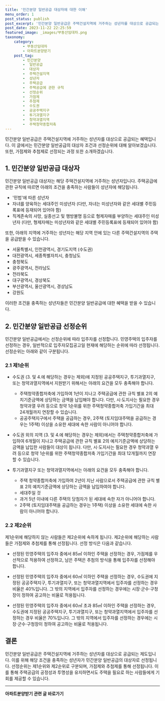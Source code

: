 ```yaml
---
title: '민간분양 일반공급 대상자에 대한 이해'
menu_order: 1
post_status: publish
post_excerpt: '민간분양 일반공급은 주택건설지역에 거주하는 성년자를 대상으로 공급되는 혜택입니다. 이 글에서는 민간분양 일반공급의 대상자 조건과 선정순위에 대해 알아보겠습니다. 또한, 가점제와 추첨제로 선정되는 과정 또한 소개하겠습니다.'
post_date: 2023-11-22 22:25:59
featured_image: _images/부동산임대차.png
taxonomy:
    category:
        - 부동산임대차
        - 아파트분양받기
    post_tag:
        - 민간분양
        -  일반공급
        -  대상자
        -  주택건설지역
        -  성년자
        -  주택공급
        -  주택공급에 관한 규칙
        -  선정순위
        -  가점제
        -  추첨제
        -  수도권
        -  공공주택지구
        -  투기과열지구
        -  청약과열지역
        -  주택청약종합저축
---
```



민간분양 일반공급은 주택건설지역에 거주하는 성년자를 대상으로 공급되는 혜택입니다. 이 글에서는 민간분양 일반공급의 대상자 조건과 선정순위에 대해 알아보겠습니다. 또한, 가점제와 추첨제로 선정되는 과정 또한 소개하겠습니다.

## 1. 민간분양 일반공급 대상자

민간분양 일반공급 대상자는 해당 주택건설지역에 거주하는 성년자입니다. 주택공급에 관한 규칙에 따르면 아래의 조건을 충족하는 사람들이 성년자에 해당됩니다.

- '민법'에 따른 성년자
- 자녀를 양육하는 세대주인 미성년자 (다만, 자녀는 미성년자와 같은 세대별 주민등록표에 등재되어 있어야 함)
- 직계존속의 사망, 실종선고 및 행방불명 등으로 형제자매를 부양하는 세대주인 미성년자 (다만, 형제자매는 미성년자와 같은 세대별 주민등록표에 등재되어 있어야 함)

또한, 아래의 지역에 거주하는 성년자는 해당 지역 안에 있는 다른 주택건설지역의 주택을 공급받을 수 있습니다.

- 서울특별시, 인천광역시, 경기도지역 (수도권)
- 대전광역시, 세종특별자치시, 충청남도
- 충청북도
- 광주광역시, 전라남도
- 전라북도
- 대구광역시, 경상북도
- 부산광역시, 울산광역시, 경상남도
- 강원도

이러한 조건을 충족하는 성년자들은 민간분양 일반공급에 대한 혜택을 받을 수 있습니다.

## 2. 민간분양 일반공급 선정순위

민간분양 일반공급에서는 선정순위에 따라 입주자를 선정합니다. 민영주택의 입주자를 선정하는 경우, 일반적으로 입주자모집공고일 현재에 해당하는 순위에 따라 선정됩니다. 선정순위는 아래와 같이 구분됩니다.

### 2.1 제1순위

- 수도권 (3. 및 4.에 해당하는 경우는 제외)에 지정된 공공주택지구, 투기과열지구, 또는 청약과열지역에서 지원받기 위해서는 아래의 요건을 모두 충족해야 합니다.
  - 주택청약종합저축에 가입하여 1년이 지나고 주택공급에 관한 규칙 별표 2의 예치기준금액에 상당하는 금액을 납입해야 합니다. 다만, 시·도지사는 필요한 경우 청약과열 우려 등으로 청약 1순위를 위한 주택청약종합저축 가입기간을 최대 24개월까지 연장할 수 있습니다.
  - 공공주택지구에서 주택을 공급하는 경우, 2주택 (토지임대주택을 공급하는 경우는 1주택) 이상을 소유한 세대에 속한 사람이 아니어야 합니다.

- 수도권 외의 지역 (3. 및 4.에 해당하는 경우는 제외)에서는 주택청약종합저축에 가입하여 6개월이 지나고 주택공급에 관한 규칙 별표 2의 예치기준금액에 상당하는 금액을 납입한 사람들이 대상이 됩니다. 다만, 시·도지사는 필요한 경우 청약과열 우려 등으로 청약 1순위를 위한 주택청약종합저축 가입기간을 최대 12개월까지 연장할 수 있습니다.

- 투기과열지구 또는 청약과열지역에서는 아래의 요건을 모두 충족해야 합니다.
  - 주택 청약종합저축에 가입하여 2년이 지난 사람으로서 주택공급에 관한 규칙 별표 2의 예치기준금액에 상당하는 금액을 납입하여야 합니다.
  - 세대주일 것
  - 과거 5년 이내에 다른 주택의 당첨자가 된 세대에 속한 자가 아니어야 합니다.
  - 2주택 (토지임대주택을 공급하는 경우는 1주택) 이상을 소유한 세대에 속한 사람이 아니어야 합니다.

### 2.2 제2순위

제1순위에 해당하지 않는 사람들은 제2순위에 속하게 됩니다. 제2순위에 해당하는 사람들은 가점제와 추첨제를 통해 선정됩니다. 선정 방식은 다음과 같습니다.

- 선정된 민영주택의 입주자 중에서 85㎡ 이하인 주택을 선정하는 경우, 가점제를 우선적으로 적용하여 선정하고, 남은 주택은 추첨의 방식을 통해 입주자를 선정해야 합니다.

- 선정된 민영주택의 입주자 중에서 60㎡ 이하인 주택을 선정하는 경우, 수도권에 지정된 공공주택지구, 투기과열지구, 또는 청약과열지역에서 입주자를 선정하는 경우 비율은 40%입니다. 그 밖의 지역에서 입주자를 선정하는 경우에는 시장·군수·구청장이 정하여 공고하는 비율로 적용됩니다.

- 선정된 민영주택의 입주자 중에서 60㎡ 초과 85㎡ 이하인 주택을 선정하는 경우, 수도권에 지정된 공공주택지구, 투기과열지구, 또는 청약과열지역에서 입주자를 선정하는 경우 비율은 70%입니다. 그 밖의 지역에서 입주자를 선정하는 경우에는 시장·군수·구청장이 정하여 공고하는 비율로 적용됩니다.

## 결론

민간분양 일반공급은 주택건설지역에 거주하는 성년자를 대상으로 공급되는 제도입니다. 이를 위해 해당 조건을 충족하는 성년자가 민간분양 일반공급의 대상자로 선정됩니다. 선정순위는 제1순위와 제2순위로 구분되며, 가점제와 추첨제를 통해 선정됩니다. 이를 통해 주택공급의 공정성과 투명성을 유지하면서도 주택을 필요로 하는 사람들에게 기회를 제공할 수 있습니다.
<!-- wp:separator -->
<hr class="wp-block-separator has-alpha-channel-opacity"/>
<!-- /wp:separator -->

<!-- wp:group {"backgroundColor":"base","layout":{"type":"constrained"}} -->
<div class="wp-block-group has-base-background-color has-background"><!-- wp:paragraph {"align":"center","fontSize":"medium"} -->
<p class="has-text-align-center has-large-font-size"><strong>아파트분양받기 관련 글 바로가기</strong></p>
<!-- /wp:paragraph -->


<!-- wp:latest-posts
{"categories":[{"id":27331,"count":19,"description":"","link":"https://uknowlaw.com/category/%ec%95%84%ed%8c%8c%ed%8a%b8%eb%b6%84%ec%96%91%eb%b0%9b%ea%b8%b0/","name":"아파트분양받기","slug":"아파트분양받기","taxonomy":"category","parent":0,"meta":[],"_links":{"self":[{"href":"https://uknowlaw.com/wp-json/wp/v2/categories/27331"}],"collection":[{"href":"https://uknowlaw.com/wp-json/wp/v2/categories"}],"about":[{"href":"https://uknowlaw.com/wp-json/wp/v2/taxonomies/category"}],"wp:post_type":[{"href":"https://uknowlaw.com/wp-json/wp/v2/posts?categories=27331"}],"curies":[{"name":"wp","href":"https://api.w.org/{rel}","templated":true}]}}],"postsToShow":100,"excerptLength":28,"postLayout":"grid","columns":2,"featuredImageAlign":"left","featuredImageSizeSlug":"large","fontSize":"small"} /--></div>
<!-- /wp:group -->